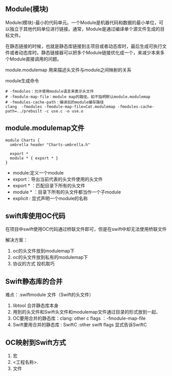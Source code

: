 ## Module(模块)

Module(模块)-最小的代码单元。一个Module是机器代码和数据的最小单位，可以独立于其他代码单位进行链接。通常，Module是通过编译单个源文件生成的目标文件。

在静态链接的时候，也就是静态库链接到主项目或者动态库时，最后生成可执行文件或者动态库时。静态链接器可以把多个Module链接优化成一个，来减少本来多个Module直接调用的问题。

module.modulemap 用来描述头文件与module之间映射的关系

module生成命令

```
# -fmodules：允许使用module语言来表示头文件
# -fmodule-map-file：module map的路径。如不指明默认module.modulemap
# -fmodules-cache-path：编译后的module缓存路径
clang  -fmodules -fmodule-map-file=Cat.modulemap -fmodules-cache-path=../prebuilt -c use.c -o use.o
```

## module.modulemap文件

```
module Charts {
  umbrella header "Charts-umbrella.h"

  export *
  module * { export * }
}
```

- module:定义一个module 
- export：导出当前代表的头文件使用的头文件
- export * ：匹配目录下所有的头文件 
- module * ：目录下所有的头文件都当作一个子module
- explicit : 显式声明一个module的名称

## swift库使用OC代码

在项目中swift使用OC代码通过桥联文件即可，但是在swift中却无法使用桥联文件

解决方案：

1. oc的头文件放到modulemap下
2. oc的头文件放到私有的modulemap下
3. 协议的方式 投机取巧

## Swift静态库的合并

难点：.swiftmodule 文件（Swift的头文件）

1. libtool 合并静态库本身
2. 用到的头文件和Swift头文件和modulemap文件通过目录的形式放到一起、
3. OC要用合并的静态库：clang: other c flags ：-fmodule-map-file <modulemap path>
4. Swift要用合并的静态库 : SwiftC :other swift flags 显式告诉SwiftC <modulemap dir>

## OC映射到Swift方式

1. 宏
2. <工程名称>.
3. 文件